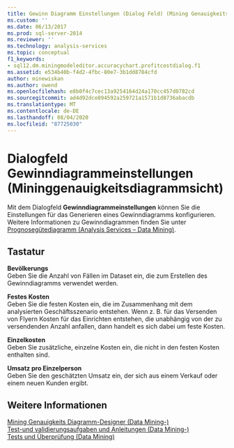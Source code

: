 ```yaml
---
title: Gewinn Diagramm Einstellungen (Dialog Feld) (Mining Genauigkeits Diagramm-Sicht) | Microsoft-Dokumentation
ms.custom: ''
ms.date: 06/13/2017
ms.prod: sql-server-2014
ms.reviewer: ''
ms.technology: analysis-services
ms.topic: conceptual
f1_keywords:
- sql12.dm.miningmodeleditor.accuracychart.profitcostdialog.f1
ms.assetid: e534b40b-f4d2-4fbc-80e7-3b1dd8784cfd
author: minewiskan
ms.author: owend
ms.openlocfilehash: e8b0f4c7cec13a9254164d24a170cc457d0782cd
ms.sourcegitcommit: ad4d92dce894592a259721a1571b1d8736abacdb
ms.translationtype: MT
ms.contentlocale: de-DE
ms.lasthandoff: 08/04/2020
ms.locfileid: "87725030"
---
```

# <a name="profit-chart-settings-dialog-box-mining-accuracy-chart-view"></a>Dialogfeld Gewinndiagrammeinstellungen (Mininggenauigkeitsdiagrammsicht)
  Mit dem Dialogfeld **Gewinndiagrammeinstellungen** können Sie die Einstellungen für das Generieren eines Gewinndiagramms konfigurieren. Weitere Informationen zu Gewinndiagrammen finden Sie unter [Prognosegütediagramm &#40;Analysis Services – Data Mining&#41;](data-mining/lift-chart-analysis-services-data-mining.md).  
  
## <a name="options"></a>Tastatur  
 **Bevölkerungs**  
 Geben Sie die Anzahl von Fällen im Dataset ein, die zum Erstellen des Gewinndiagramms verwendet werden.  
  
 **Festes Kosten**  
 Geben Sie die festen Kosten ein, die im Zusammenhang mit dem analysierten Geschäftsszenario entstehen. Wenn z. B. für das Versenden von Flyern Kosten für das Einrichten entstehen, die unabhängig von der zu versendenden Anzahl anfallen, dann handelt es sich dabei um feste Kosten.  
  
 **Einzelkosten**  
 Geben Sie zusätzliche, einzelne Kosten ein, die nicht in den festen Kosten enthalten sind.  
  
 **Umsatz pro Einzelperson**  
 Geben Sie den geschätzten Umsatz ein, der sich aus einem Verkauf oder einem neuen Kunden ergibt.  
  
## <a name="see-also"></a>Weitere Informationen  
 [Mining Genauigkeits Diagramm-Designer &#40;Data Mining-&#41;](mining-accuracy-chart-designer-data-mining.md)   
 [Test-und validierungsaufgaben und Anleitungen &#40;Data Mining-&#41;](data-mining/testing-and-validation-tasks-and-how-tos-data-mining.md)   
 [Tests und Überprüfung &#40;Data Mining&#41;](data-mining/testing-and-validation-data-mining.md)  
  
  

